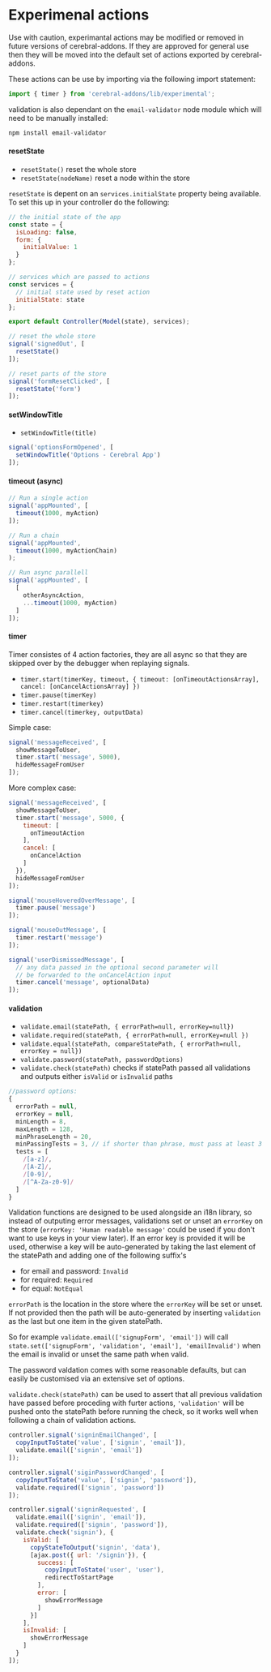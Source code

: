 # Experimenal actions

Use with caution, experimantal actions may be modified or removed in future versions of cerebral-addons. If they are approved for general use then they will be moved into the default set of actions exported by cerebral-addons.

These actions can be use by importing via the following import statement:

```js
import { timer } from 'cerebral-addons/lib/experimental';
```

validation is also dependant on the `email-validator` node module which will need to be manually installed:

```js
npm install email-validator
```

#### resetState

* `resetState()` reset the whole store
* `resetState(nodeName)` reset a node within the store

`resetState` is depent on an `services.initialState` property being available. To set this up in your  controller do the following:

```js
// the initial state of the app
const state = {
  isLoading: false,
  form: {
    initialValue: 1
  }
};

// services which are passed to actions
const services = {
  // initial state used by reset action
  initialState: state
};

export default Controller(Model(state), services);
```

```js
// reset the whole store
signal('signedOut', [
  resetState()
]);

// reset parts of the store
signal('formResetClicked', [
  resetState('form')
]);
```

#### setWindowTitle

* `setWindowTitle(title)`

```js
signal('optionsFormOpened', [
  setWindowTitle('Options - Cerebral App')
]);
```

#### timeout (async)
```js
// Run a single action
signal('appMounted', [
  timeout(1000, myAction)
]);

// Run a chain
signal('appMounted',
  timeout(1000, myActionChain)
);

// Run async parallell
signal('appMounted', [
  [
    otherAsyncAction,
    ...timeout(1000, myAction)
  ]
]);
```

#### timer
Timer consistes of 4 action factories, they are all async so that they are skipped over by the debugger when replaying signals.

* `timer.start(timerKey, timeout, {
  timeout: [onTimeoutActionsArray],
  cancel: [onCancelActionsArray]
})`
* `timer.pause(timerKey)`
* `timer.restart(timerkey)`
* `timer.cancel(timerkey, outputData)`

Simple case:

```js
signal('messageReceived', [
  showMessageToUser,
  timer.start('message', 5000),
  hideMessageFromUser
]);
```

More complex case:

```js
signal('messageReceived', [
  showMessageToUser,
  timer.start('message', 5000, {
    timeout: [
      onTimeoutAction
    ],
    cancel: [
      onCancelAction
    ]
  }),
  hideMessageFromUser
]);

signal('mouseHoveredOverMessage', [
  timer.pause('message')
]);

signal('mouseOutMessage', [
  timer.restart('message')
]);

signal('userDismissedMessage', [
  // any data passed in the optional second parameter will
  // be forwarded to the onCancelAction input
  timer.cancel('message', optionalData)
]);
```

#### validation

* `validate.email(statePath, { errorPath=null, errorKey=null})`
* `validate.required(statePath, { errorPath=null, errorKey=null })`
* `validate.equal(statePath, compareStatePath, { errorPath=null, errorKey = null})`
* `validate.password(statePath, passwordOptions)`
* `validate.check(statePath)` checks if statePath passed all validations and outputs either `isValid` or `isInvalid` paths

```js
//password options:
{
  errorPath = null,
  errorKey = null,
  minLength = 8,
  maxLength = 128,
  minPhraseLength = 20,
  minPassingTests = 3, // if shorter than phrase, must pass at least 3 of the given tests
  tests = [
    /[a-z]/,
    /[A-Z]/,
    /[0-9]/,
    /[^A-Za-z0-9]/
  ]
}
```

Validation functions are designed to be used alongside an i18n library, so instead of outputing error messages, validations set or unset an `errorKey` on the store (`errorKey: 'Human readable message'` could be used if you don't want to use keys in your view later). If an error key is provided it will be used, otherwise a key will be auto-generated by taking the last element of the statePath and adding one of the following suffix's

* for email and password: `Invalid`
* for required: `Required`
* for equal: `NotEqual`

`errorPath` is the location in the store where the `errorKey` will be set or unset. If not provided then the path will be auto-generated by inserting `validation` as the last but one item in the given statePath.

So for example `validate.email(['signupForm', 'email'])` will call `state.set(['signupForm', 'validation', 'email'], 'emailInvalid')` when the email is invalid or unset the same path when valid.

The password valdation comes with some reasonable defaults, but can easily be customised via an extensive set of options.

`validate.check(statePath)` can be used to assert that all previous validation have passed before proceding with furter actions, `'validation'` will be pushed onto the statePath before running the check, so it works well when following a chain of validation actions.

```js
controller.signal('signinEmailChanged', [
  copyInputToState('value', ['signin', 'email']),
  validate.email(['signin', 'email'])
]);

controller.signal('siginPasswordChanged', [
  copyInputToState('value', ['signin', 'password']),
  validate.required(['signin', 'password'])
]);

controller.signal('signinRequested', [
  validate.email(['signin', 'email']),
  validate.required(['signin', 'password']),
  validate.check('signin'), {
    isValid: [
      copyStateToOutput('signin', 'data'),
      [ajax.post({ url: '/signin'}), {
        success: [
          copyInputToState('user', 'user'),
          redirectToStartPage
        ],
        error: [
          showErrorMessage
        ]
      }]
    ],
    isInvalid: [
      showErrorMessage
    ]
  }
]);

```
